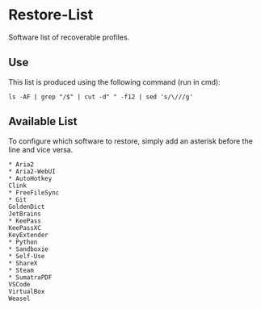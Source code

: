 # Restore-List

Software list of recoverable profiles.

## Use

This list is produced using the following command (run in cmd):

```Shell
ls -AF | grep "/$" | cut -d" " -f12 | sed 's/\///g'
```

## Available List

To configure which software to restore, simply add an asterisk before the line and vice versa.

```TEXT
* Aria2
* Aria2-WebUI
* AutoHotkey
Clink
* FreeFileSync
* Git
GoldenDict
JetBrains
* KeePass
KeePassXC
KeyExtender
* Python
* Sandboxie
* Self-Use
* ShareX
* Steam
* SumatraPDF
VSCode
VirtualBox
Weasel
```
